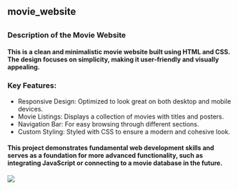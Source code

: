 <h2>movie_website<h2>

<h3> Description of the Movie Website</h3>
<h4> This is a clean and minimalistic movie website built using HTML and CSS. The design focuses on simplicity, making it user-friendly and visually appealing.</h4>

<h3>Key Features:</h3>
<ul>
<li>Responsive Design: Optimized to look great on both desktop and mobile devices.</li>
<li>Movie Listings: Displays a collection of movies with titles and  posters.</li>
<li>Navigation Bar: For easy browsing through different sections.</li>
<li>Custom Styling: Styled with CSS to ensure a modern and cohesive look.</li>
</ul>
<h4> This project demonstrates fundamental web development skills and serves as a foundation for more advanced functionality, such as integrating JavaScript or connecting to a movie database in the future.</h4>

![](movie-website.gif)
